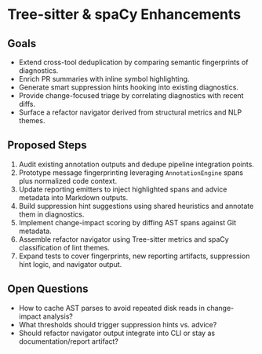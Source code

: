 <!-- SPDX-License-Identifier: MIT -->
<!-- Copyright (c) 2025 Blackcat Informatics® Inc. -->

# Tree-sitter & spaCy Enhancements

## Goals
- Extend cross-tool deduplication by comparing semantic fingerprints of diagnostics.
- Enrich PR summaries with inline symbol highlighting.
- Generate smart suppression hints hooking into existing diagnostics.
- Provide change-focused triage by correlating diagnostics with recent diffs.
- Surface a refactor navigator derived from structural metrics and NLP themes.

## Proposed Steps
1. Audit existing annotation outputs and dedupe pipeline integration points.
2. Prototype message fingerprinting leveraging `AnnotationEngine` spans plus normalized code context.
3. Update reporting emitters to inject highlighted spans and advice metadata into Markdown outputs.
4. Build suppression hint suggestions using shared heuristics and annotate them in diagnostics.
5. Implement change-impact scoring by diffing AST spans against Git metadata.
6. Assemble refactor navigator using Tree-sitter metrics and spaCy classification of lint themes.
7. Expand tests to cover fingerprints, new reporting artifacts, suppression hint logic, and navigator output.

## Open Questions
- How to cache AST parses to avoid repeated disk reads in change-impact analysis?
- What thresholds should trigger suppression hints vs. advice?
- Should refactor navigator output integrate into CLI or stay as documentation/report artifact?
